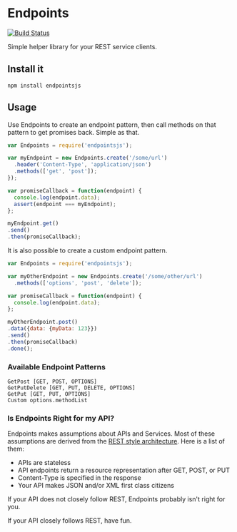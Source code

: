Endpoints
=========

[![Build Status](https://travis-ci.org/kahnjw/endpoints.png)](https://travis-ci.org/kahnjw/endpoints)

Simple helper library for your REST service clients.

## Install it

```
npm install endpointsjs
```

## Usage

Use Endpoints to create an endpoint pattern, then call methods on that pattern to get promises back. Simple as that.

```javascript
var Endpoints = require('endpointsjs');

var myEndpoint = new Endpoints.create('/some/url')
  .header('Content-Type', 'application/json')
  .methods(['get', 'post']);
});

var promiseCallback = function(endpoint) {
  console.log(endpoint.data);
  assert(endpoint === myEndpoint);
};

myEndpoint.get()
.send()
.then(promiseCallback);
```

It is also possible to create a custom endpoint pattern.

```javascript
var Endpoints = require('endpointsjs');

var myOtherEndpoint = new Endpoints.create('/some/other/url')
  .methods(['options', 'post', 'delete']);

var promiseCallback = function(endpoint) {
  console.log(endpoint.data);
};

myOtherEndpoint.post()
.data({data: {myData: 123}})
.send()
.then(promiseCallback)
.done();
```

### Available Endpoint Patterns

```
GetPost [GET, POST, OPTIONS]
GetPutDelete [GET, PUT, DELETE, OPTIONS]
GetPut [GET, PUT, OPTIONS]
Custom options.methodList
```

### Is Endpoints Right for my API?

Endpoints makes assumptions about APIs and Services. Most of these assumptions
are derived from the [REST style architecture](http://www.restapitutorial.com/).
Here is a list of them:
* APIs are stateless
* API endpoints return a resource representation after GET, POST, or PUT
* Content-Type is specified in the response
* Your API makes JSON and/or XML first class citizens

If your API does not closely follow REST, Endpoints probably isn't right for you.

If your API closely follows REST, have fun.
